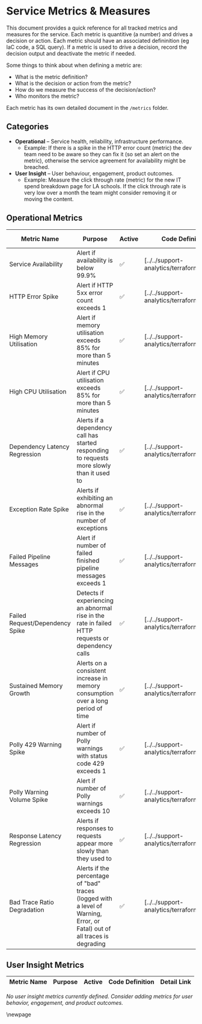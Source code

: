 # Service Metrics & Measures

This document provides a quick reference for all tracked metrics and measures for the service. Each metric is quantitive (a number) and drives a decision or action. Each metric should have an associated defininition (eg IaC code, a SQL query). If a metric is used to drive a decision, record the decision output and deactivate the metric if needed.

Some things to think about when defining a metric are:

* What is the metric definition?
* What is the decision or action from the metric?
* How do we measure the success of the decision/action?
* Who monitors the metric?

Each metric has its own detailed document in the `/metrics` folder.

## Categories

 - **Operational** – Service health, reliability, infrastructure performance.
    - Example: If there is a spike in the HTTP error count (metric) the dev team need to be aware so they can fix it (so set an alert on the metric), otherwise the service agreement for availability might be breached.
 - **User Insight** – User behaviour, engagement, product outcomes.
   - Example: Measure the click through rate (metric) for the new IT spend breakdown page for LA schools. If the click through rate is very low over a month the team might consider removing it or moving the content.

## Operational Metrics

| Metric Name                     | Purpose                                                                                                                   | Active | Code Definition                              | Detail Link                                          |
|---------------------------------|---------------------------------------------------------------------------------------------------------------------------|--------|---------------------------------------------|------------------------------------------------------|
| Service Availability            | Alert if availability is below 99.9%                                                                                      | ✅     | [../../support-analytics/terraform/alerts.tf]        | [View](metrics/001_service-availability.md)          |
| HTTP Error Spike                | Alert if HTTP 5xx error count exceeds 1                                                                                   | ✅     | [../../support-analytics/terraform/alerts.tf]            | [View](metrics/002_http-error-spike.md)              |
| High Memory Utilisation         | Alert if memory utilisation exceeds 85% for more than 5 minutes                                                           | ✅     | [../../support-analytics/terraform/alerts.tf]               | [View](metrics/003_high-memory-utilisation.md)       |
| High CPU Utilisation            | Alert if CPU utilisation exceeds 85% for more than 5 minutes                                                              | ✅     | [../../support-analytics/terraform/alerts.tf]                  | [View](metrics/004_high-cpu-utilisation.md)          |
| Dependency Latency Regression   | Alerts if a dependency call has started responding to requests more slowly than it used to                                | ✅     | [../../support-analytics/terraform/alerts.tf]   | [View](metrics/005_dependency-latency-regression.md) |
| Exception Rate Spike            | Alerts if exhibiting an abnormal rise in the number of exceptions                                                         | ✅     | [../../support-analytics/terraform/alerts.tf]           | [View](metrics/006_exception-rate-spike.md)          |
| Failed Pipeline Messages        | Alert if number of failed finished pipeline messages exceeds 1                                                            | ✅     | [../../support-analytics/terraform/alerts.tf]     | [View](metrics/007_failed-pipeline-messages.md)      |
| Failed Request/Dependency Spike | Detects if experiencing an abnormal rise in the rate in failed HTTP requests or dependency calls                          | ✅     | [../../support-analytics/terraform/alerts.tf]     | [View](metrics/008_failed-request-spike.md)          |
| Sustained Memory Growth         | Alerts on a consistent increase in memory consumption over a long period of time                                          | ✅     | [../../support-analytics/terraform/alerts.tf]        | [View](metrics/009_sustained-memory-growth.md)       |
| Polly 429 Warning Spike         | Alert if number of Polly warnings with status code 429 exceeds 1                                                          | ✅     | [../../support-analytics/terraform/alerts.tf]            | [View](metrics/010_polly-429-warning-spike.md)       |
| Polly Warning Volume Spike      | Alert if number of Polly warnings exceeds 10                                                                              | ✅     | [../../support-analytics/terraform/alerts.tf]       | [View](metrics/011_polly-warning-volume-spike.md)    |
| Response Latency Regression     | Alerts if responses to requests appear more slowly than they used to                                                      | ✅     | [../../support-analytics/terraform/alerts.tf]     | [View](metrics/012_response-latency-regression.md)   |
| Bad Trace Ratio Degradation     | Alerts if the percentage of "bad" traces (logged with a level of Warning, Error, or Fatal) out of all traces is degrading | ✅     | [../../support-analytics/terraform/alerts.tf]          | [View](metrics/013_bad-trace-ratio-degradation.md)   |

## User Insight Metrics

| Metric Name                     | Purpose                                                                                                                   | Active | Code Definition                              | Detail Link                                          |
|---------------------------------|---------------------------------------------------------------------------------------------------------------------------|--------|---------------------------------------------|------------------------------------------------------|

*No user insight metrics currently defined. Consider adding metrics for user behavior, engagement, and product outcomes.*

<!-- Leave the rest of this page blank -->
\newpage
